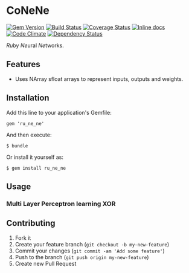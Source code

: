 # CoNeNe

[![Gem Version](https://badge.fury.io/rb/ru_ne_ne.png)](http://badge.fury.io/rb/ru_ne_ne)
[![Build Status](https://travis-ci.org/neilslater/ru_ne_ne.png?branch=master)](http://travis-ci.org/neilslater/ru_ne_ne)
[![Coverage Status](https://coveralls.io/repos/neilslater/ru_ne_ne/badge.png?branch=master)](https://coveralls.io/r/neilslater/ru_ne_ne?branch=master)
[![Inline docs](http://inch-ci.org/github/neilslater/ru_ne_ne.png?branch=master)](http://inch-ci.org/github/neilslater/ru_ne_ne)
[![Code Climate](https://codeclimate.com/github/neilslater/ru_ne_ne.png)](https://codeclimate.com/github/neilslater/ru_ne_ne)
[![Dependency Status](https://gemnasium.com/neilslater/ru_ne_ne.png)](https://gemnasium.com/neilslater/ru_ne_ne)

*Ru*by *Ne*ural *Ne*tworks.

## Features

 * Uses NArray sfloat arrays to represent inputs, outputs and weights.

## Installation

Add this line to your application's Gemfile:

    gem 'ru_ne_ne'

And then execute:

    $ bundle

Or install it yourself as:

    $ gem install ru_ne_ne

## Usage

### Multi Layer Perceptron learning XOR



## Contributing

1. Fork it
2. Create your feature branch (`git checkout -b my-new-feature`)
3. Commit your changes (`git commit -am 'Add some feature'`)
4. Push to the branch (`git push origin my-new-feature`)
5. Create new Pull Request

